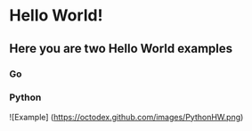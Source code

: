 # Hello World!

## Here you are two Hello World examples

### Go



### Python
![Example]
(https://octodex.github.com/images/PythonHW.png)
